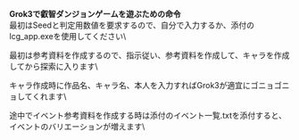 **Grok3で叡智ダンジョンゲームを遊ぶための命令**\
  最初はSeedと判定用数値を要求するので、自分で入力するか、添付のlcg_app.exeを使用してください\
  
  最初は参考資料を作成するので、指示従い、参考資料を作成して、キャラを作成してから探索に入ります\
  
  キャラ作成時に作品名、キャラ名、本人を入力すればGrok3が適宜にゴニョゴニョしてくれます\
  
  途中でイベント参考資料を作成する時は添付のイベント一覧.txtを添付すると、イベントのバリエーションが増えます\
